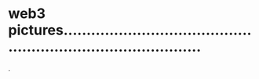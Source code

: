 # web3 pictures...................................................................................
.
